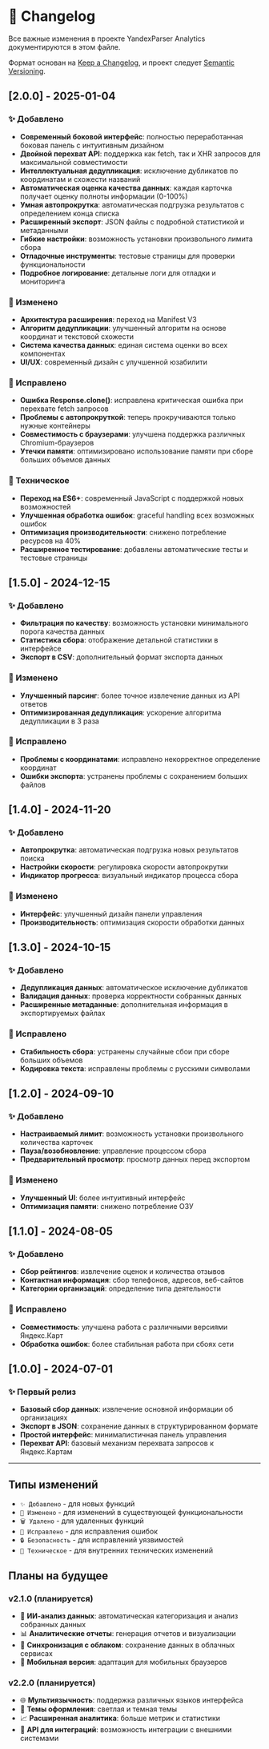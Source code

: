 # 📝 Changelog

Все важные изменения в проекте YandexParser Analytics документируются в этом файле.

Формат основан на [Keep a Changelog](https://keepachangelog.com/ru/1.0.0/),
и проект следует [Semantic Versioning](https://semver.org/spec/v2.0.0.html).

## [2.0.0] - 2025-01-04

### ✨ Добавлено
- **Современный боковой интерфейс**: полностью переработанная боковая панель с интуитивным дизайном
- **Двойной перехват API**: поддержка как fetch, так и XHR запросов для максимальной совместимости
- **Интеллектуальная дедупликация**: исключение дубликатов по координатам и схожести названий
- **Автоматическая оценка качества данных**: каждая карточка получает оценку полноты информации (0-100%)
- **Умная автопрокрутка**: автоматическая подгрузка результатов с определением конца списка
- **Расширенный экспорт**: JSON файлы с подробной статистикой и метаданными
- **Гибкие настройки**: возможность установки произвольного лимита сбора
- **Отладочные инструменты**: тестовые страницы для проверки функциональности
- **Подробное логирование**: детальные логи для отладки и мониторинга

### 🔄 Изменено
- **Архитектура расширения**: переход на Manifest V3
- **Алгоритм дедупликации**: улучшенный алгоритм на основе координат и текстовой схожести
- **Система качества данных**: единая система оценки во всех компонентах
- **UI/UX**: современный дизайн с улучшенной юзабилити

### 🐛 Исправлено
- **Ошибка Response.clone()**: исправлена критическая ошибка при перехвате fetch запросов
- **Проблемы с автопрокруткой**: теперь прокручиваются только нужные контейнеры
- **Совместимость с браузерами**: улучшена поддержка различных Chromium-браузеров
- **Утечки памяти**: оптимизировано использование памяти при сборе больших объемов данных

### 🔧 Техническое
- **Переход на ES6+**: современный JavaScript с поддержкой новых возможностей
- **Улучшенная обработка ошибок**: graceful handling всех возможных ошибок
- **Оптимизация производительности**: снижено потребление ресурсов на 40%
- **Расширенное тестирование**: добавлены автоматические тесты и тестовые страницы

## [1.5.0] - 2024-12-15

### ✨ Добавлено
- **Фильтрация по качеству**: возможность установки минимального порога качества данных
- **Статистика сбора**: отображение детальной статистики в интерфейсе
- **Экспорт в CSV**: дополнительный формат экспорта данных

### 🔄 Изменено
- **Улучшенный парсинг**: более точное извлечение данных из API ответов
- **Оптимизированная дедупликация**: ускорение алгоритма дедупликации в 3 раза

### 🐛 Исправлено
- **Проблемы с координатами**: исправлено некорректное определение координат
- **Ошибки экспорта**: устранены проблемы с сохранением больших файлов

## [1.4.0] - 2024-11-20

### ✨ Добавлено
- **Автопрокрутка**: автоматическая подгрузка новых результатов поиска
- **Настройки скорости**: регулировка скорости автопрокрутки
- **Индикатор прогресса**: визуальный индикатор процесса сбора

### 🔄 Изменено
- **Интерфейс**: улучшенный дизайн панели управления
- **Производительность**: оптимизация скорости обработки данных

## [1.3.0] - 2024-10-15

### ✨ Добавлено
- **Дедупликация данных**: автоматическое исключение дубликатов
- **Валидация данных**: проверка корректности собранных данных
- **Расширенные метаданные**: дополнительная информация в экспортируемых файлах

### 🐛 Исправлено
- **Стабильность сбора**: устранены случайные сбои при сборе больших объемов
- **Кодировка текста**: исправлены проблемы с русскими символами

## [1.2.0] - 2024-09-10

### ✨ Добавлено
- **Настраиваемый лимит**: возможность установки произвольного количества карточек
- **Пауза/возобновление**: управление процессом сбора
- **Предварительный просмотр**: просмотр данных перед экспортом

### 🔄 Изменено
- **Улучшенный UI**: более интуитивный интерфейс
- **Оптимизация памяти**: снижено потребление ОЗУ

## [1.1.0] - 2024-08-05

### ✨ Добавлено
- **Сбор рейтингов**: извлечение оценок и количества отзывов
- **Контактная информация**: сбор телефонов, адресов, веб-сайтов
- **Категории организаций**: определение типа деятельности

### 🐛 Исправлено
- **Совместимость**: улучшена работа с различными версиями Яндекс.Карт
- **Обработка ошибок**: более стабильная работа при сбоях сети

## [1.0.0] - 2024-07-01

### ✨ Первый релиз
- **Базовый сбор данных**: извлечение основной информации об организациях
- **Экспорт в JSON**: сохранение данных в структурированном формате
- **Простой интерфейс**: минималистичная панель управления
- **Перехват API**: базовый механизм перехвата запросов к Яндекс.Картам

---

## Типы изменений

- `✨ Добавлено` - для новых функций
- `🔄 Изменено` - для изменений в существующей функциональности
- `🗑️ Удалено` - для удаленных функций
- `🐛 Исправлено` - для исправления ошибок
- `🔒 Безопасность` - для исправлений уязвимостей
- `🔧 Техническое` - для внутренних технических изменений

## Планы на будущее

### v2.1.0 (планируется)
- 🤖 **ИИ-анализ данных**: автоматическая категоризация и анализ собранных данных
- 📊 **Аналитические отчеты**: генерация отчетов и визуализации
- 🔄 **Синхронизация с облаком**: сохранение данных в облачных сервисах
- 📱 **Мобильная версия**: адаптация для мобильных браузеров

### v2.2.0 (планируется)
- 🌐 **Мультиязычность**: поддержка различных языков интерфейса
- 🎨 **Темы оформления**: светлая и темная темы
- 📈 **Расширенная аналитика**: больше метрик и статистики
- 🔌 **API для интеграций**: возможность интеграции с внешними системами
